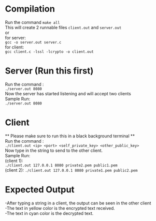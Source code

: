 # Compilation  
Run the command `make all`  
This will create 2 runnable files `client.out` and `server.out`  
or  
for server:  
`gcc -o server.out server.c`  
for client:  
`gcc client.c -lssl -lcrypto -o client.out`  
  
# Server (Run this first)  
Run the command :  
`./server.out 8080`  
Now the server has started listening and will accept two clients  
Sample Run:  
`./server.out 8080`  
  
# Client  
** Please make sure to run this in a black background terminal **  
Run the command :  
`./client.out <ip> <port> <self_private_key> <other_public_key>`  
Now type in the string to send to the other client.  
Sample Run:  
(client 1):  
`./client.out 127.0.0.1 8080 private2.pem public1.pem`   
(client 2):
`./client.out 127.0.0.1 8080 private1.pem public2.pem`  

  
# Expected Output  
-After typing a string in a client, the output can be seen in the other client  
-The text in yellow color is the encrypted text received.  
-The text in cyan color is the decrypted text.  
